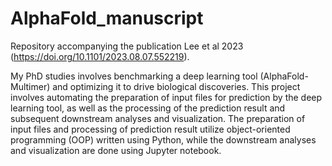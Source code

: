 # AlphaFold_manuscript
Repository accompanying the publication Lee et al 2023 (https://doi.org/10.1101/2023.08.07.552219).

My PhD studies involves benchmarking a deep learning tool (AlphaFold-Multimer) and optimizing it to drive biological discoveries. This project involves automating the preparation of input files for prediction by the deep learning tool, as well as the processing of the prediction result and subsequent downstream analyses and visualization. The preparation of input files and processing of prediction result utilize object-oriented programming (OOP) written using Python, while the downstream analyses and visualization are done using Jupyter notebook.
